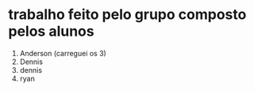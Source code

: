 # trabalho feito pelo grupo composto pelos alunos 
1. Anderson (carreguei os 3)
2. Dennis
3. dennis
4. ryan
